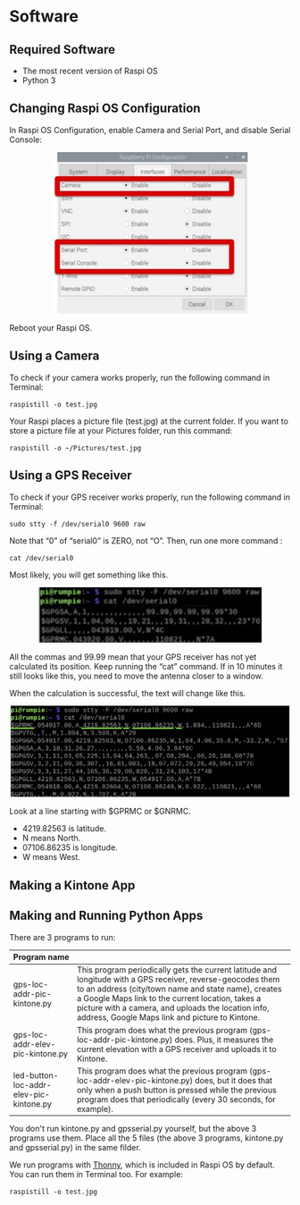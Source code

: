 # Software

## Required Software

- The most recent version of Raspi OS
- Python 3

## Changing Raspi OS Configuration

In Raspi OS Configuration, enable Camera and Serial Port, and disable Serial Console:

<p align="center">
  <img src="../images/raspios.jpg" width="350" />
</p>

Reboot your Raspi OS.

## Using a Camera

To check if your camera works properly, run the following command in Terminal:

```
raspistill -o test.jpg
```

Your Raspi places a picture file (test.jpg) at the current folder. If you want to store a picture file at your Pictures folder, run this command:

```
raspistill -o ~/Pictures/test.jpg
```

## Using a GPS Receiver

To check if your GPS receiver works properly, run the following command in Terminal:

```
sudo stty -f /dev/serial0 9600 raw

```

Note that “0” of “serial0” is ZERO, not “O”. Then, run one more command :

```
cat /dev/serial0
```

Most likely, you will get something like this.

<p align="center">
  <img src="../images/terminal-serial.jpg" width="400" />
</p>

All the commas and 99.99 mean that your GPS receiver has not yet calculated its position. Keep running the “cat” command. If in 10 minutes it still looks like this, you need to move the antenna closer to a window.

When the calculation is successful, the text will change like this.

<p align="center">
  <img src="../images/terminal-serial2.jpg" width="500" />
</p>

Look at a line starting with $GPRMC or $GNRMC.

- 4219.82563 is latitude.
- N means North.
- 07106.86235 is longitude.
- W means West.

## Making a Kintone App

## Making and Running Python Apps

There are 3 programs to run:

| Program name                            |   |
| ---                                     | ---     |
| gps-loc-addr-pic-kintone.py             | This program periodically gets the current latitude and longitude with a GPS receiver, reverse-geocodes them to an address (city/town name and state name), creates a Google Maps link to the current location, takes a picture with a camera, and uploads the location info, address, Google Maps link and picture to Kintone. |
| gps-loc-addr-elev-pic-kintone.py        | This program does what the previous program (gps-loc-addr-pic-kintone.py) does. Plus, it measures the current elevation with a GPS receiver and uploads it to Kintone.  |
| led-button-loc-addr-elev-pic-kintone.py | This program does what the previous program (gps-loc-addr-elev-pic-kintone.py) does, but it does that only when a push button is pressed while the previous program does that periodically (every 30 seconds, for example). |

You don't run kintone.py and gpsserial.py yourself, but the above 3 programs use them. Place all the 5 files (the above 3 programs, kintone.py and gpsserial.py) in the same filder.

We run programs with [Thonny](https://thonny.org/), which is included in Raspi OS by default. You can run them in Terminal too. For example: 

```
raspistill -o test.jpg
```
